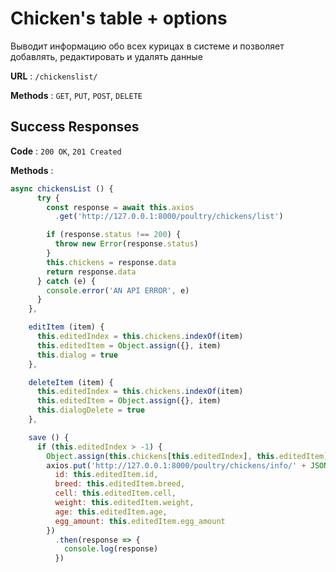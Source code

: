 # Chicken's table + options

Выводит информацию обо всех курицах в системе и позволяет добавлять, редактировать и удалять данные

**URL** : `/chickenslist/`

**Methods** : `GET`, `PUT`, `POST`, `DELETE`

## Success Responses

**Code** : `200 OK`, `201 Created`

**Methods** :

```javascript
async chickensList () {
      try {
        const response = await this.axios
          .get('http://127.0.0.1:8000/poultry/chickens/list')

        if (response.status !== 200) {
          throw new Error(response.status)
        }
        this.chickens = response.data
        return response.data
      } catch (e) {
        console.error('AN API ERROR', e)
      }
    },

    editItem (item) {
      this.editedIndex = this.chickens.indexOf(item)
      this.editedItem = Object.assign({}, item)
      this.dialog = true
    },

    deleteItem (item) {
      this.editedIndex = this.chickens.indexOf(item)
      this.editedItem = Object.assign({}, item)
      this.dialogDelete = true
    },

    save () {
      if (this.editedIndex > -1) {
        Object.assign(this.chickens[this.editedIndex], this.editedItem)
        axios.put('http://127.0.0.1:8000/poultry/chickens/info/' + JSON.stringify(this.editedItem.id), {
          id: this.editedItem.id,
          breed: this.editedItem.breed,
          cell: this.editedItem.cell,
          weight: this.editedItem.weight,
          age: this.editedItem.age,
          egg_amount: this.editedItem.egg_amount
        })
          .then(response => {
            console.log(response)
          })
```